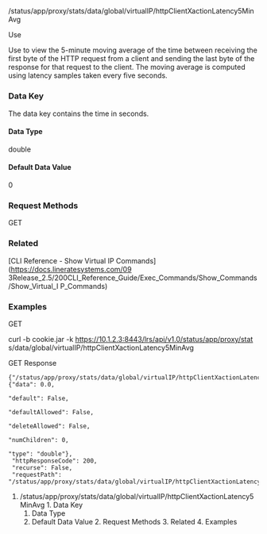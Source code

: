##
/status/app/proxy/stats/data/global/virtualIP/httpClientXactionLatency5MinAvg

Use

Use to view the 5-minute moving average of the time between receiving the
first byte of the HTTP request from a client and sending the last byte of the
response for that request to the client. The moving average is computed using
latency samples taken every five seconds.

### Data Key

The data key contains the time in seconds.

#### Data Type

double

#### Default Data Value

0

### Request Methods

GET

### Related

[CLI Reference - Show Virtual IP Commands](https://docs.lineratesystems.com/09
3Release_2.5/200CLI_Reference_Guide/Exec_Commands/Show_Commands/Show_Virtual_I
P_Commands)

### Examples

GET

curl -b cookie.jar -k https://10.1.2.3:8443/lrs/api/v1.0/status/app/proxy/stat
s/data/global/virtualIP/httpClientXactionLatency5MinAvg

GET Response

    
    
    {"/status/app/proxy/stats/data/global/virtualIP/httpClientXactionLatency5MinAvg": {"data": 0.0,
                                                                                        "default": False,
                                                                                        "defaultAllowed": False,
                                                                                        "deleteAllowed": False,
                                                                                        "numChildren": 0,
                                                                                        "type": "double"},
     "httpResponseCode": 200,
     "recurse": False,
     "requestPath": "/status/app/proxy/stats/data/global/virtualIP/httpClientXactionLatency5MinAvg"}
    

  1. /status/app/proxy/stats/data/global/virtualIP/httpClientXactionLatency5MinAvg
    1. Data Key
      1. Data Type
      2. Default Data Value
    2. Request Methods
    3. Related
    4. Examples

